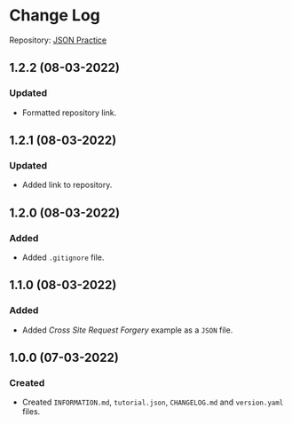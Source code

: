# Change Log

Repository: [JSON Practice](https://github.com/mhrezk/JSON-Practice)

## 1.2.2 (08-03-2022)

### Updated

* Formatted repository link.

## 1.2.1 (08-03-2022)

### Updated

* Added link to repository.

## 1.2.0 (08-03-2022)

### Added

* Added `.gitignore` file.

## 1.1.0 (08-03-2022)

### Added

* Added _Cross Site Request Forgery_ example as a `JSON` file.

## 1.0.0 (07-03-2022)

### Created

* Created `INFORMATION.md`, `tutorial.json`, `CHANGELOG.md` and `version.yaml` files.
